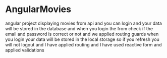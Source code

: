 # AngularMovies
angular project displaying movies from api and you can login and your data will  be stored in the database and when you login the from check if the email and password  is correct or not and we applied routing guards when you login your data will be stored in  the local storage so if you refresh you will not logout  and I have applied routing and I have used reactive form and applied validations
